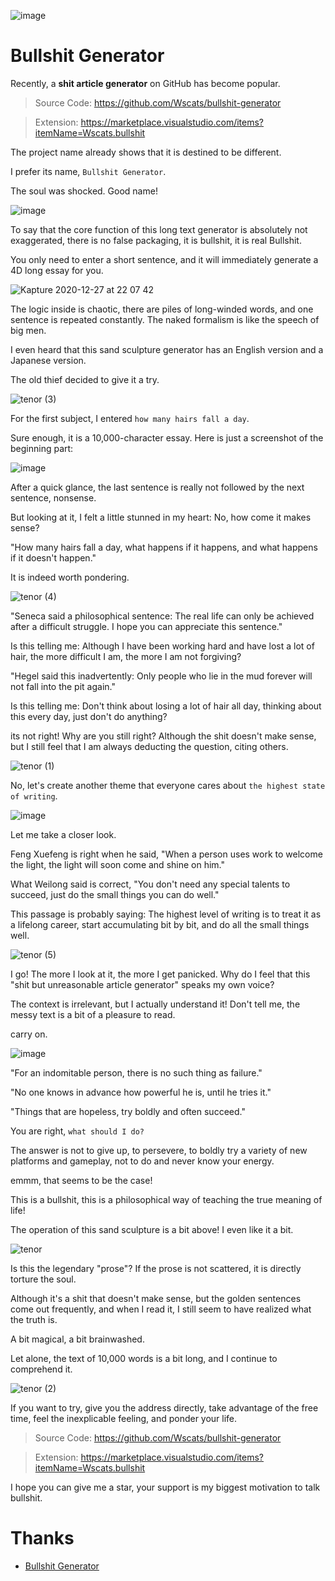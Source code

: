 ![image](https://user-images.githubusercontent.com/17243165/103182032-c3d11380-48e2-11eb-87a2-f5ec23ed4cee.png)

# Bullshit Generator

Recently, a **shit article generator** on GitHub has become popular.

> Source Code: https://github.com/Wscats/bullshit-generator

> Extension: https://marketplace.visualstudio.com/items?itemName=Wscats.bullshit

The project name already shows that it is destined to be different.

I prefer its name, `Bullshit Generator`.

The soul was shocked. Good name!

![image](https://user-images.githubusercontent.com/17243165/103202546-ab3a1b00-492d-11eb-8065-12ddbe70489b.png)

<!-- ![image](https://user-images.githubusercontent.com/17243165/103182472-7c4c8680-48e6-11eb-82e0-dab75cceef4b.png) -->

<!-- ![image](https://user-images.githubusercontent.com/17243165/103182023-a69c4500-48e2-11eb-907c-b9a2611e64ce.png) -->

To say that the core function of this long text generator is absolutely not exaggerated, there is no false packaging, it is bullshit, it is real Bullshit.

You only need to enter a short sentence, and it will immediately generate a 4D long essay for you.

![Kapture 2020-12-27 at 22 07 42](https://user-images.githubusercontent.com/17243165/103172697-31078900-4890-11eb-8ccd-7ef1e6eed2cc.gif)

The logic inside is chaotic, there are piles of long-winded words, and one sentence is repeated constantly. The naked formalism is like the speech of big men.

I even heard that this sand sculpture generator has an English version and a Japanese version.

The old thief decided to give it a try.

![tenor (3)](https://user-images.githubusercontent.com/17243165/103182813-3e9d2d00-48e9-11eb-9181-42f6bae93c00.gif)

For the first subject, I entered `how many hairs fall a day`.

Sure enough, it is a 10,000-character essay. Here is just a screenshot of the beginning part:

![image](https://user-images.githubusercontent.com/17243165/103182248-ff6cdd00-48e4-11eb-9a11-49143f82faaf.png)

After a quick glance, the last sentence is really not followed by the next sentence, nonsense.

But looking at it, I felt a little stunned in my heart: No, how come it makes sense?

"How many hairs fall a day, what happens if it happens, and what happens if it doesn't happen."

It is indeed worth pondering.

![tenor (4)](https://user-images.githubusercontent.com/17243165/103182843-80c66e80-48e9-11eb-937c-c0a383aacd33.gif)

"Seneca said a philosophical sentence: The real life can only be achieved after a difficult struggle. I hope you can appreciate this sentence."

Is this telling me: Although I have been working hard and have lost a lot of hair, the more difficult I am, the more I am not forgiving?

"Hegel said this inadvertently: Only people who lie in the mud forever will not fall into the pit again."

Is this telling me: Don't think about losing a lot of hair all day, thinking about this every day, just don't do anything?

its not right! Why are you still right? Although the shit doesn't make sense, but I still feel that I am always deducting the question, citing others.

![tenor (1)](https://user-images.githubusercontent.com/17243165/103182630-e7e32380-48e7-11eb-99c9-c2a9e429dfd7.gif)

No, let's create another theme that everyone cares about `the highest state of writing`.

![image](https://user-images.githubusercontent.com/17243165/103182252-13184380-48e5-11eb-9003-6159d61e8853.png)

Let me take a closer look.

Feng Xuefeng is right when he said, "When a person uses work to welcome the light, the light will soon come and shine on him."

What Weilong said is correct, "You don't need any special talents to succeed, just do the small things you can do well."

This passage is probably saying: The highest level of writing is to treat it as a lifelong career, start accumulating bit by bit, and do all the small things well.

![tenor (5)](https://user-images.githubusercontent.com/17243165/103182870-aeabb300-48e9-11eb-86fc-a0ffa93a183c.gif)

I go! The more I look at it, the more I get panicked. Why do I feel that this "shit but unreasonable article generator" speaks my own voice?

The context is irrelevant, but I actually understand it! Don't tell me, the messy text is a bit of a pleasure to read.

carry on.

![image](https://user-images.githubusercontent.com/17243165/103182398-f4ff1300-48e5-11eb-8390-e46fdcbb6302.png)

"For an indomitable person, there is no such thing as failure."

"No one knows in advance how powerful he is, until he tries it."

"Things that are hopeless, try boldly and often succeed."

You are right, `what should I do?`

The answer is not to give up, to persevere, to boldly try a variety of new platforms and gameplay, not to do and never know your energy.

emmm, that seems to be the case!

This is a bullshit, this is a philosophical way of teaching the true meaning of life!

The operation of this sand sculpture is a bit above! I even like it a bit.

![tenor](https://user-images.githubusercontent.com/17243165/103182596-933fa880-48e7-11eb-8815-19fd4adba8fd.gif)

Is this the legendary "prose"? If the prose is not scattered, it is directly torture the soul.

Although it's a shit that doesn't make sense, but the golden sentences come out frequently, and when I read it, I still seem to have realized what the truth is.

A bit magical, a bit brainwashed.

Let alone, the text of 10,000 words is a bit long, and I continue to comprehend it.

![tenor (2)](https://user-images.githubusercontent.com/17243165/103182755-c2a2e500-48e8-11eb-9530-8ad48c02ffb5.gif)

If you want to try, give you the address directly, take advantage of the free time, feel the inexplicable feeling, and ponder your life.

> Source Code: https://github.com/Wscats/bullshit-generator

> Extension: https://marketplace.visualstudio.com/items?itemName=Wscats.bullshit

I hope you can give me a star, your support is my biggest motivation to talk bullshit.

# Thanks

- [Bullshit Generator](https://github.com/menzi11/BullshitGenerator)
